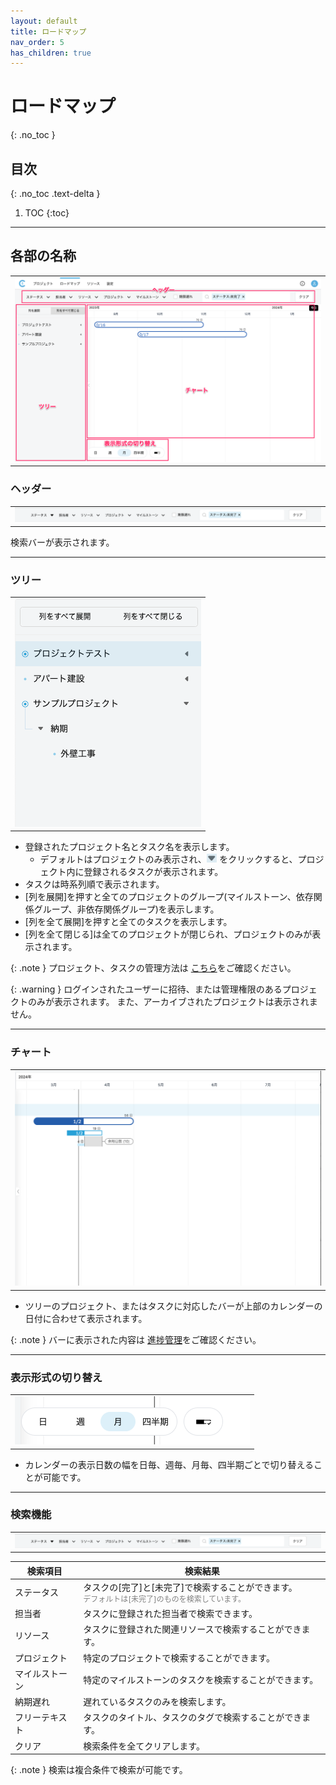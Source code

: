 ```yaml
---
layout: default
title: ロードマップ
nav_order: 5
has_children: true
---
```


# ロードマップ
{: .no_toc }

<!-- ロードマップの画面では、登録された複数のプロジェクトの進捗状況を横断して把握することができます。
<br>各プロジェクトの遅れやタスクの進行状況の表示、またはタスクに登録されたタグや属性で絞り込みを行うことができるため、様々な視点から会社全体のプロジェクトを俯瞰して確認することが可能です。 -->

## 目次
{: .no_toc .text-delta }

1. TOC
{:toc}

---

## 各部の名称

  <table><tr><td>
  <img src="/assets/images/roadmap/1.png">
  </td></tr></table>

### ヘッダー

  <table><tr><td>
  <img src="/assets/images/roadmap/2.png">
  </td></tr></table>

  検索バーが表示されます。

---

### ツリー
  <table><tr><td>
  <img src="/assets/images/roadmap/3.png">
  </td></tr></table>
  
  - 登録されたプロジェクト名とタスク名を表示します。
    - デフォルトはプロジェクトのみ表示され、<img src="/assets/images/roadmap/4.png" style="height: 14px"> をクリックすると、プロジェクト内に登録されるタスクが表示されます。
  - タスクは時系列順で表示されます。
  - [列を展開]を押すと全てのプロジェクトのグループ(マイルストーン、依存関係グループ、非依存関係グループ)を表示します。
  - [列を全て展開]を押すと全てのタスクを表示します。
  - [列を全て閉じる]は全てのプロジェクトが閉じられ、プロジェクトのみが表示されます。

  {: .note }
  プロジェクト、タスクの管理方法は
  [こちら](/projects/)をご確認ください。

  {: .warning }
  ログインされたユーザーに招待、または管理権限のあるプロジェクトのみが表示されます。
  また、アーカイブされたプロジェクトは表示されません。

---

### チャート

  <table><tr><td>
  <img src="/assets/images/roadmap/5.png">
  </td></tr></table>

  - ツリーのプロジェクト、またはタスクに対応したバーが上部のカレンダーの日付に合わせて表示されます。

  {: .note }
  バーに表示された内容は
  [進捗管理](/roadmap/progress/)をご確認ください。

---

### 表示形式の切り替え
  <table><tr><td>
  <img src="/assets/images/roadmap/6.png">
  </td></tr></table>

  - カレンダーの表示日数の幅を日毎、週毎、月毎、四半期ごとで切り替えることが可能です。

---

### 検索機能
  <table><tr><td>
  <img src="/assets/images/roadmap/2.png">
  </td></tr></table>

  | 検索項目 | 検索結果 |
  | ---- | ---- |
  | ステータス | タスクの[完了]と[未完了]で検索することができます。<br><span style="color:gray; font-size:12px">デフォルトは[未完了]のものを検索しています。</span> |
  | 担当者 | タスクに登録された担当者で検索できます。 |
  | リソース | タスクに登録された関連リソースで検索することができます。 |
  | プロジェクト | 特定のプロジェクトで検索することができます。 |
  | マイルストーン | 特定のマイルストーンのタスクを検索することができます。 |
  | 納期遅れ | 遅れているタスクのみを検索します。 |
  | フリーテキスト | タスクのタイトル、タスクのタグで検索することができます。 |
  | クリア | 検索条件を全てクリアします。 |

  {: .note }
  検索は複合条件で検索が可能です。